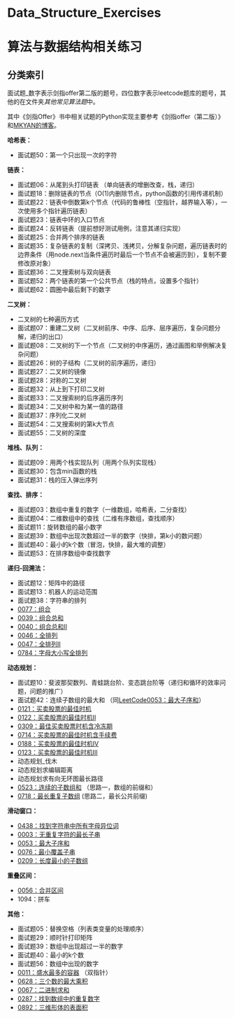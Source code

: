 # Data_Structure_Exercises

# 算法与数据结构相关练习

## 分类索引

面试题_数字表示剑指offer第二版的题号，四位数字表示leetcode题库的题号，其他的在文件夹*其他常见算法题*中。

其中《剑指Offer》书中相关试题的Python实现主要参考《剑指offer（第二版）》和[MKYAN的博客](https://www.cnblogs.com/yanmk/p/9130681.html)。

**哈希表：**

- 面试题50：第一个只出现一次的字符

**链表：**

- 面试题06：从尾到头打印链表 （单向链表的增删改查，栈，递归）
- 面试题18：删除链表的节点（O(1)内删除节点，python函数的引用传递机制）
- 面试题22：链表中倒数第k个节点（代码的鲁棒性（空指针，越界输入等），一次使用多个指针遍历链表）
- 面试题23：链表中环的入口节点
- 面试题24：反转链表（提前想好测试用例，注意其递归实现）
- 面试题25：合并两个排序的链表
- 面试题35：复杂链表的复制（深拷贝、浅拷贝，分解复杂问题，遍历链表时的边界条件（用node.next当条件遍历时最后一个节点不会被遍历到），复制不要修改原对象）
- 面试题36：二叉搜索树与双向链表
- 面试题52：两个链表的第一个公共节点（栈的特点，设置多个指针）
- 面试题62：圆圈中最后剩下的数字

**二叉树：**

- 二叉树的七种遍历方式
- 面试题07：重建二叉树（二叉树前序、中序、后序、层序遍历，复杂问题分解，递归的出口）
- 面试题08：二叉树的下一个节点（二叉树的中序遍历，通过画图和举例解决复杂问题）
- 面试题26：树的子结构（二叉树的前序遍历，递归）
- 面试题27：二叉树的镜像
- 面试题28：对称的二叉树
- 面试题32：从上到下打印二叉树
- 面试题33：二叉搜索树的后序遍历序列
- 面试题34：二叉树中和为某一值的路径
- 面试题37：序列化二叉树
- 面试题54：二叉搜索树的第k大节点
- 面试题55：二叉树的深度

**堆栈、队列：**

- 面试题09：用两个栈实现队列（用两个队列实现栈）
- 面试题30：包含min函数的栈
- 面试题31：栈的压入弹出序列

**查找、排序：**
- 面试题03：数组中重复的数字（一维数组，哈希表，二分查找）
- 面试题04：二维数组中的查找（二维有序数组，查找顺序）
- 面试题11：旋转数组的最小数字
- 面试题39：数组中出现次数超过一半的数字（快排，第k小的数问题）
- 面试题40：最小的k个数（冒泡，快排，最大堆的调整）
- 面试题53：在排序数组中查找数字

**递归-回溯法：**

- 面试题12：矩阵中的路径
- 面试题13：机器人的运动范围
- 面试题38：字符串的排列
- [0077：组合](https://github.com/HJ-TANG/Data_Structure_Exercises/blob/master/LeetCode/LeetCode_0077_组合.ipynb)
- [0039：组合总和](https://github.com/HJ-TANG/Data_Structure_Exercises/blob/master/LeetCode/LeetCode_0039_组合总和.ipynb)
- [0040：组合总和II](https://github.com/HJ-TANG/Data_Structure_Exercises/blob/master/LeetCode/LeetCode_0047_组合总和II.ipynb)
- [0046：全排列](https://github.com/HJ-TANG/Data_Structure_Exercises/blob/master/LeetCode/LeetCode_0046_全排列.ipynb)
- [0047：全排列II](https://github.com/HJ-TANG/Data_Structure_Exercises/blob/master/LeetCode/LeetCode_0047_全排列II.ipynb)
- [0784：字母大小写全排列](https://github.com/HJ-TANG/Data_Structure_Exercises/blob/master/LeetCode/LeetCode_0784_字母大小写全排列.ipynb)

**动态规划：**

- 面试题10：斐波那契数列、青蛙跳台阶、变态跳台阶等（递归和循环的效率问题，问题的推广）
- 面试题42：连续子数组的最大和 （同[LeetCode0053：最大子序和](https://github.com/HJ-TANG/Data_Structure_Exercises/blob/master/LeetCode/LeetCode_0053_最大子序和.ipynb)）
- [0121：买卖股票的最佳时机](https://github.com/HJ-TANG/Data_Structure_Exercises/blob/master/LeetCode/LeetCode_0121_买卖股票的最佳时机.ipynb)
- [0122：买卖股票的最佳时机II](https://github.com/HJ-TANG/Data_Structure_Exercises/blob/master/LeetCode/LeetCode_0122_买卖股票的最佳时机II.ipynb)
- [0309：最佳买卖股票时机含冷冻期](https://github.com/HJ-TANG/Data_Structure_Exercises/blob/master/LeetCode/LeetCode_0309_最佳买卖股票时机含冷冻期.ipynb)
- [0714：买卖股票的最佳时机含手续费](https://github.com/HJ-TANG/Data_Structure_Exercises/blob/master/LeetCode/LeetCode_0714_买卖股票的最佳时机含手续费.ipynb)
- [0188：买卖股票的最佳时机IV](https://github.com/HJ-TANG/Data_Structure_Exercises/blob/master/LeetCode/LeetCode_0188_买卖股票的最佳时机IV.ipynb)
- [0123：买卖股票的最佳时机III](https://github.com/HJ-TANG/Data_Structure_Exercises/blob/master/LeetCode/LeetCode_0123_买卖股票的最佳时机III.ipynb)
- 动态规划_伐木
- 动态规划求编辑距离
- 动态规划求有向无环图最长路径
- [0523：连续的子数组和](https://github.com/HJ-TANG/Data_Structure_Exercises/blob/master/LeetCode/LeetCode_0523_连续的子数组和.ipynb) （思路一，数组的前缀和）
- [0718：最长重复子数组](https://github.com/HJ-TANG/Data_Structure_Exercises/blob/master/LeetCode/LeetCode_0718_最长重复子数组.ipynb)  (思路二，最长公共前缀)

**滑动窗口：**

- [0438：找到字符串中所有字母异位词](https://github.com/HJ-TANG/Data_Structure_Exercises/blob/master/LeetCode/LeetCode_0438_找到字符串中所有字母异位词.ipynb)
- [0003：无重复字符的最长子串](https://github.com/HJ-TANG/Data_Structure_Exercises/blob/master/LeetCode/LeetCode_0003_无重复字符的最长子串.ipynb)
- [0053：最大子序和](https://github.com/HJ-TANG/Data_Structure_Exercises/blob/master/LeetCode/LeetCode_0053_最大子序和.ipynb)
- [0076：最小覆盖子串](https://github.com/HJ-TANG/Data_Structure_Exercises/blob/master/LeetCode/LeetCode_0076_最小覆盖子串.ipynb)
- [0209：长度最小的子数组](https://github.com/HJ-TANG/Data_Structure_Exercises/blob/master/LeetCode/LeetCode_0209_长度最小的子数组.ipynb)

**重叠区间：**

- [0056：合并区间](https://github.com/HJ-TANG/Data_Structure_Exercises/blob/master/LeetCode/LeetCode_0056_合并区间.ipynb)
- 1094：拼车

**其他：**

- 面试题05：替换空格（列表类变量的处理顺序）
- 面试题29：顺时针打印矩阵
- 面试题39：数组中出现超过一半的数字
- 面试题40：最小的k个数
- 面试题56：数组中出现的数字
- [0011：盛水最多的容器](https://github.com/HJ-TANG/Data_Structure_Exercises/blob/master/LeetCode/LeetCode_0011_盛水最多的容器.ipynb) （双指针）
- [0628：三个数的最大乘积](https://github.com/HJ-TANG/Data_Structure_Exercises/blob/master/LeetCode/LeetCode_0628_三个数的最大乘积.ipynb)
- [0067：二进制求和](https://github.com/HJ-TANG/Data_Structure_Exercises/blob/master/LeetCode/LeetCode_0067_二进制求和.ipynb)
- [0287：找到数组中的重复数字](https://github.com/HJ-TANG/Data_Structure_Exercises/blob/master/LeetCode/LeetCode_0287_找到数组中的重复数字.ipynb)
- [0892：三维形体的表面积](https://github.com/HJ-TANG/Data_Structure_Exercises/blob/master/LeetCode/LeetCode_0892_三维形体的表面积.ipynb)


